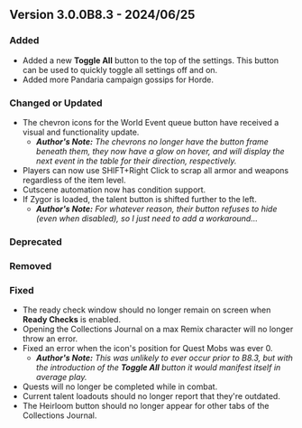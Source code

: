 ## Version 3.0.0B8.3 - 2024/06/25

### Added
- Added a new **Toggle All** button to the top of the settings. This button can be used to quickly toggle all settings off and on.
- Added more Pandaria campaign gossips for Horde.
### Changed or Updated
- The chevron icons for the World Event queue button have received a visual and functionality update.
  - _**Author's Note:** The chevrons no longer have the button frame beneath them, they now have a glow on hover, and will display the next event in the table for their direction, respectively._
- Players can now use SHIFT+Right Click to scrap all armor and weapons regardless of the item level.
- Cutscene automation now has condition support.
- If Zygor is loaded, the talent button is shifted further to the left.
  - _**Author's Note:** For whatever reason, their button refuses to hide (even when disabled), so I just need to add a workaround..._
### Deprecated
### Removed
### Fixed
- The ready check window should no longer remain on screen when **Ready Checks** is enabled.
- Opening the Collections Journal on a max Remix character will no longer throw an error.
- Fixed an error when the icon's position for Quest Mobs was ever 0.
  - _**Author's Note:** This was unlikely to ever occur prior to B8.3, but with the introduction of the **Toggle All** button it would manifest itself in average play._
- Quests will no longer be completed while in combat.
- Current talent loadouts should no longer report that they're outdated.
- The Heirloom button should no longer appear for other tabs of the Collections Journal.